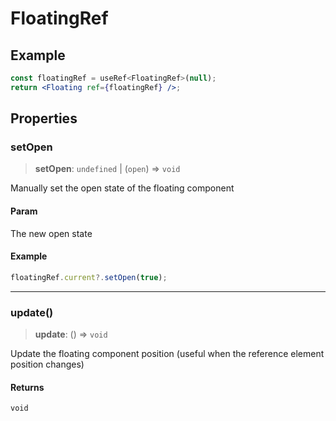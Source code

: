 # FloatingRef

## Example

```jsx
const floatingRef = useRef<FloatingRef>(null);
return <Floating ref={floatingRef} />;
```

## Properties

### setOpen

> **setOpen**: `undefined` \| (`open`) => `void`

Manually set the open state of the floating component

#### Param

The new open state

#### Example

```jsx
floatingRef.current?.setOpen(true);
```

***

### update()

> **update**: () => `void`

Update the floating component position (useful when the reference element position changes)

#### Returns

`void`
